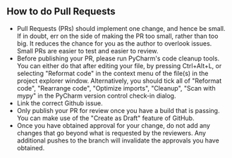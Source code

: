 ## How to do Pull Requests

* Pull Requests (PRs) should implement one change, and hence be small. If in doubt, err on the side of making the PR
too small, rather than too big. It reduces the chance for you as the author to overlook issues. Small PRs are easier
to test and easier to review.
* Before publishing your PR, please run PyCharm's code cleanup tools. You can either do that after editing your file,
by pressing Ctrl+Alt+L, or selecting "Reformat code" in the context menu of the file(s) in the project explorer window.
Alternatively, you should tick all of "Reformat code", "Rearrange code", "Optimize imports", "Cleanup", "Scan with mypy"
in the PyCharm version control check-in dialog.
* Link the correct Github issue.
* Only publish your PR for review once you have a build that is passing. You can make use of the "Create as Draft"
feature of GitHub.
* Once you have obtained approval for your change, do not add any changes that go beyond what is requested by the
reviewers. Any additional pushes to the branch will invalidate the approvals you have obtained.
